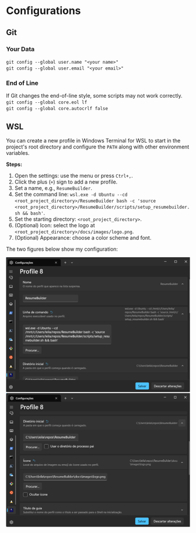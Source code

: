 # Configurations

## Git

### Your Data
`git config --global user.name "<your name>"`  
`git config --global user.email "<your email>"`

### End of Line
If Git changes the end-of-line style, some scripts may not work correctly.  
`git config --global core.eol lf`  
`git config --global core.autocrlf false`

## WSL

You can create a new profile in Windows Terminal for WSL to start in the project's root directory and configure the `PATH` along with other environment variables.

**Steps:**
1. Open the settings: use the menu or press `Ctrl+,`.
2. Click the plus (`+`) sign to add a new profile.
3. Set a name, e.g., `ResumeBuilder`.
4. Set the command line: `wsl.exe -d Ubuntu --cd <root_project_directory>/ResumeBuilder bash -c 'source <root_project_directory>/ResumeBuilder/scripts/setup_resumebuilder.sh && bash'`.
5. Set the starting directory: `<root_project_directory>`.
6. (Optional) Icon: select the logo at `<root_project_directory>/docs/images/logo.png`.
7. (Optional) Appearance: choose a color scheme and font.

The two figures below show my configuration:

![Configuration WSL Part 1](../images/ConfigurationScreenWSL1.png)  
![Configuration WSL Part 2](../images/ConfigurationScreenWSL2.png)